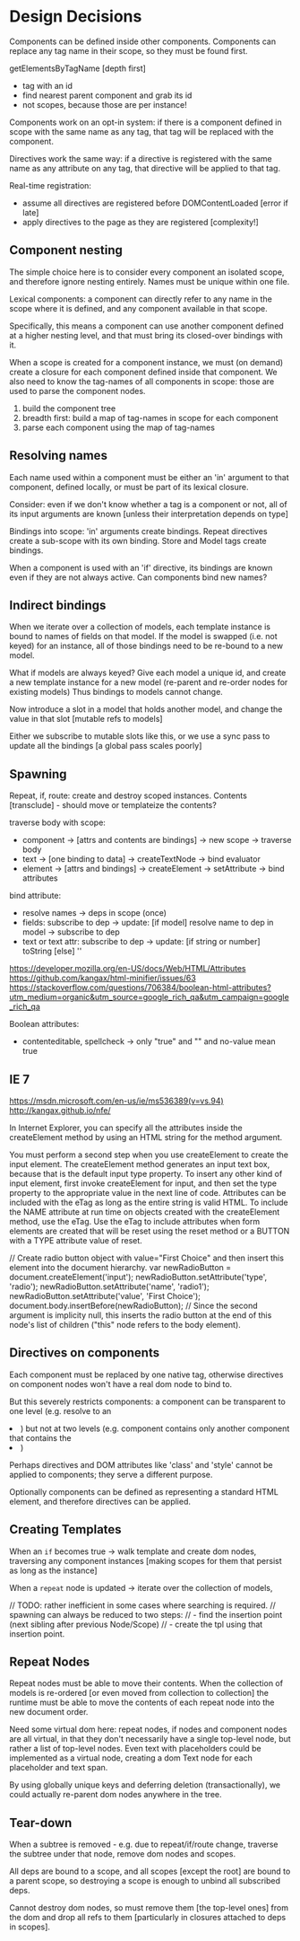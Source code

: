 # Design Decisions

Components can be defined inside other components.
Components can replace any tag name in their scope, so they must be found first.

getElementsByTagName [depth first]
- tag with an id
- find nearest parent component and grab its id
- not scopes, because those are per instance!

Components work on an opt-in system: if there is a component defined in scope
with the same name as any tag, that tag will be replaced with the component.

Directives work the same way: if a directive is registered with the same name
as any attribute on any tag, that directive will be applied to that tag.

Real-time registration:
- assume all directives are registered before DOMContentLoaded [error if late]
- apply directives to the page as they are registered [complexity!]


## Component nesting

The simple choice here is to consider every component an isolated scope, and
therefore ignore nesting entirely. Names must be unique within one file.

Lexical components: a component can directly refer to any name in the scope
where it is defined, and any component available in that scope.

Specifically, this means a component can use another component defined at a
higher nesting level, and that must bring its closed-over bindings with it.

When a scope is created for a component instance, we must (on demand) create
a closure for each component defined inside that component. We also need to
know the tag-names of all components in scope: those are used to parse the
component nodes.

1. build the component tree
2. breadth first: build a map of tag-names in scope for each component
3. parse each component using the map of tag-names


## Resolving names

Each name used within a component must be either an 'in' argument to that
component, defined locally, or must be part of its lexical closure.

Consider: even if we don't know whether a tag is a component or not, all of
its input arguments are known [unless their interpretation depends on type]

Bindings into scope: 'in' arguments create bindings. Repeat directives create
a sub-scope with its own binding. Store and Model tags create bindings.

When a component is used with an 'if' directive, its bindings are known even
if they are not always active. Can components bind new names?


## Indirect bindings

When we iterate over a collection of models, each template instance is bound
to names of fields on that model. If the model is swapped (i.e. not keyed)
for an instance, all of those bindings need to be re-bound to a new model.

What if models are always keyed? Give each model a unique id, and create a
new template instance for a new model (re-parent and re-order nodes for
existing models) Thus bindings to models cannot change.

Now introduce a slot in a model that holds another model, and change the
value in that slot [mutable refs to models]

Either we subscribe to mutable slots like this, or we use a sync pass to
update all the bindings [a global pass scales poorly]


## Spawning

Repeat, if, route: create and destroy scoped instances.
Contents [transclude] - should move or templateize the contents?

traverse body with scope:
- component -> [attrs and contents are bindings] -> new scope -> traverse body
- text -> [one binding to data] -> createTextNode -> bind evaluator
- element -> [attrs and bindings] -> createElement -> setAttribute -> bind attributes

bind attribute:
- resolve names -> deps in scope (once)
- fields: subscribe to dep -> update: [if model] resolve name to dep in model -> subscribe to dep
- text or text attr: subscribe to dep -> update: [if string or number] toString [else] ''

https://developer.mozilla.org/en-US/docs/Web/HTML/Attributes
https://github.com/kangax/html-minifier/issues/63
https://stackoverflow.com/questions/706384/boolean-html-attributes?utm_medium=organic&utm_source=google_rich_qa&utm_campaign=google_rich_qa

Boolean attributes:
- contenteditable, spellcheck -> only "true" and "" and no-value mean true


## IE 7

https://msdn.microsoft.com/en-us/ie/ms536389(v=vs.94)
http://kangax.github.io/nfe/

In Internet Explorer, you can specify all the attributes inside the createElement
method by using an HTML string for the method argument.

You must perform a second step when you use createElement to create the input element.
The createElement method generates an input text box, because that is the default input
type property. To insert any other kind of input element, first invoke createElement for
input, and then set the type property to the appropriate value in the next line of code.
Attributes can be included with the eTag as long as the entire string is valid HTML.
To include the NAME attribute at run time on objects created with the createElement method,
use the eTag. Use the eTag to include attributes when form elements are created that will
be reset using the reset method or a BUTTON with a TYPE attribute value of reset.

// Create radio button object with value="First Choice" and then insert this element into the document hierarchy.
var newRadioButton = document.createElement('input');
newRadioButton.setAttribute('type', 'radio');
newRadioButton.setAttribute('name', 'radio1');
newRadioButton.setAttribute('value', 'First Choice');
document.body.insertBefore(newRadioButton); // Since the second argument is implicity null, this inserts the radio button at the end of this node's list of children ("this" node refers to the body element).


## Directives on components

Each component must be replaced by one native tag, otherwise directives on
component nodes won't have a real dom node to bind to.

But this severely restricts components: a component can be transparent to one
level (e.g. resolve to an <li>) but not at two levels (e.g. component contains
only another component that contains the <li>)

Perhaps directives and DOM attributes like 'class' and 'style' cannot be applied
to components; they serve a different purpose.

Optionally components can be defined as representing a standard HTML element,
and therefore directives can be applied.


## Creating Templates

When an `if` becomes true -> walk template and create dom nodes, traversing any
component instances [making scopes for them that persist as long as the instance]

When a `repeat` node is updated -> iterate over the collection of models,

  // TODO: rather inefficient in some cases where searching is required.
  // spawning can always be reduced to two steps:
  // - find the insertion point (next sibling after previous Node/Scope)
  // - create the tpl using that insertion point.


## Repeat Nodes

Repeat nodes must be able to move their contents. When the collection of models
is re-ordered [or even moved from collection to collection] the runtime must be
able to move the contents of each repeat node into the new document order.

Need some virtual dom here: repeat nodes, if nodes and component nodes are all
virtual, in that they don't necessarily have a single top-level node, but rather
a list of top-level nodes. Even text with placeholders could be implemented as
a virtual node, creating a dom Text node for each placeholder and text span.

By using globally unique keys and deferring deletion (transactionally), we could
actually re-parent dom nodes anywhere in the tree.


## Tear-down

When a subtree is removed - e.g. due to repeat/if/route change, traverse the subtree
under that node, remove dom nodes and scopes.

All deps are bound to a scope, and all scopes [except the root] are bound to a parent
scope, so destroying a scope is enough to unbind all subscribed deps.

Cannot destroy dom nodes, so must remove them [the top-level ones] from the dom and
drop all refs to them [particularly in closures attached to deps in scopes].

